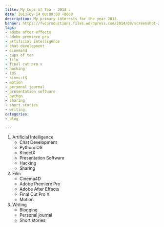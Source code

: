 ```yaml
---
title: My Cups of Tea - 2013 ☕
date: 2013-09-14 00:00:00 +0000
description: My primary interests for the year 2013.
banner: https://fvcproductions.files.wordpress.com/2014/09/screenshot-2015-10-14-00-23-34.png?w=800&h=340&crop=1
tags:
- adobe after effects
- adobe premiere pro
- artificial intelligence
- chat development
- cinema4d
- cups of tea
- film
- final cut pro x
- hacking
- iOS
- kinecrtX
- motion
- personal journal
- presentation software
- python
- sharing
- short stories
- writing
categories:
- blog

---
```

1. Artificial Intelligence
   * Chat Development
   * Python/iOS
   * KinectX
   * Presentation Software
   * Hacking
   * Sharing
2. Film
   * Cinema4D
   * Adobe Premiere Pro
   * Adobe After Effects
   * Final Cut Pro X
   * Motion
3. Writing
   * Blogging
   * Personal journal
   * Short stories
